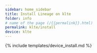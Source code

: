 ```yaml
---
sidebar: home_sidebar
title: Install Lineage on klte
folder: info
# name of the page (/{{permalink}}.html)
permalink: klte/install
device: klte
---
```

{% include templates/device_install.md %}
